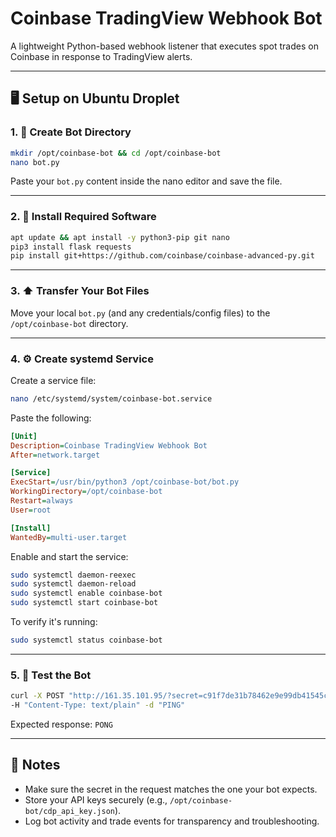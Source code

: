 

# Coinbase TradingView Webhook Bot

A lightweight Python-based webhook listener that executes spot trades on Coinbase in response to TradingView alerts.

---

## 🖥️ Setup on Ubuntu Droplet

### 1. 📁 Create Bot Directory

```bash
mkdir /opt/coinbase-bot && cd /opt/coinbase-bot
nano bot.py
```

Paste your `bot.py` content inside the nano editor and save the file.

---

### 2. 🔧 Install Required Software

```bash
apt update && apt install -y python3-pip git nano
pip3 install flask requests
pip install git+https://github.com/coinbase/coinbase-advanced-py.git
```

---

### 3. ⬆️ Transfer Your Bot Files

Move your local `bot.py` (and any credentials/config files) to the `/opt/coinbase-bot` directory.

---

### 4. ⚙️ Create systemd Service

Create a service file:

```bash
nano /etc/systemd/system/coinbase-bot.service
```

Paste the following:

```ini
[Unit]
Description=Coinbase TradingView Webhook Bot
After=network.target

[Service]
ExecStart=/usr/bin/python3 /opt/coinbase-bot/bot.py
WorkingDirectory=/opt/coinbase-bot
Restart=always
User=root

[Install]
WantedBy=multi-user.target
```

Enable and start the service:

```bash
sudo systemctl daemon-reexec
sudo systemctl daemon-reload
sudo systemctl enable coinbase-bot
sudo systemctl start coinbase-bot
```

To verify it's running:

```bash
sudo systemctl status coinbase-bot
```

---

### 5. 🔁 Test the Bot

```bash
curl -X POST "http://161.35.101.95/?secret=c91f7de31b78462e9e99db41545cd08a" \
-H "Content-Type: text/plain" -d "PING"
```

Expected response: `PONG`

---

## 📌 Notes

- Make sure the secret in the request matches the one your bot expects.
- Store your API keys securely (e.g., `/opt/coinbase-bot/cdp_api_key.json`).
- Log bot activity and trade events for transparency and troubleshooting.